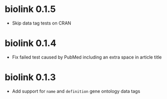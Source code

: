 # biolink 0.1.5

- Skip data tag tests on CRAN

# biolink 0.1.4

- Fix failed test caused by PubMed including an extra space in article title

# biolink 0.1.3

- Add support for `name` and `definition` gene ontology data tags
